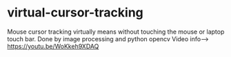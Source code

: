 # virtual-cursor-tracking
Mouse cursor tracking virtually means without touching the mouse or laptop touch bar. Done by image processing and python opencv
Video info--> https://youtu.be/WoKkeh9XDAQ

